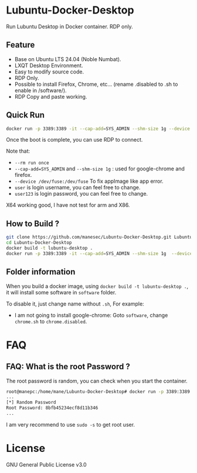 # Lubuntu-Docker-Desktop
Run Lubuntu Desktop in Docker container.  RDP only.

## Feature
+ Base on Ubuntu LTS 24.04 (Noble Numbat).
+ LXQT Desktop Environment.
+ Easy to modify source code.
+ RDP Only.
+ Possible to install Firefox, Chrome, etc... (rename .disabled to .sh to enable in /software/).
+ RDP Copy and paste working.

## Quick Run

``` bash
docker run -p 3389:3389 -it --cap-add=SYS_ADMIN --shm-size 1g --device /dev/fuse:/dev/fuse --rm manesec/lubuntu-desktop /bin/RunOnce.sh user user123
```

Once the boot is complete, you can use RDP to connect.

Note that: 
+ `--rm run once` 
+ `--cap-add=SYS_ADMIN` and `--shm-size 1g` : used for google-chrome and firefox.
+ `--device /dev/fuse:/dev/fuse` To fix appImage like app error.
+ `user` is login username, you can feel free to change.
+ `user123` is login password, you can feel free to change.

X64 working good, I have not test for arm and X86.

## How to Build ?

``` bash
git clone https://github.com/manesec/Lubuntu-Docker-Desktop.git Lubuntu-Docker-Desktop
cd Lubuntu-Docker-Desktop
docker build -t lubuntu-desktop .
docker run -p 3389:3389 -it --cap-add=SYS_ADMIN --shm-size 1g  --device /dev/fuse:/dev/fuse --rm lubuntu-desktop /bin/RunOnce.sh mane maneisagoodman
```


## Folder information

When you build a docker image, using `docker build -t lubuntu-desktop .`, it will install some software in `software` folder.

To disable it, just change name without `.sh`, For example:

+ I am not going to install google-chrome: Goto `software`, change `chrome.sh` to `chrome.disabled`.


# FAQ

## FAQ: What is the root Password ?

The root password is random, you can check when you start the container.

```bash
root@manepc:/home/mane/Lubuntu-Docker-Desktop# docker run -p 3389:3389 -it --cap-add=SYS_ADMIN --device /dev/fuse:/dev/fuse --shm-size 1g --rm lubuntu-desktop /bin/RunOnce.sh mane maneisagoodman
...
[*] Random Password
Root Password: 8bfb45234ecf8d11b346
...
```

I am very recommend to use `sudo -s` to get root user.

# License 
GNU General Public License v3.0
